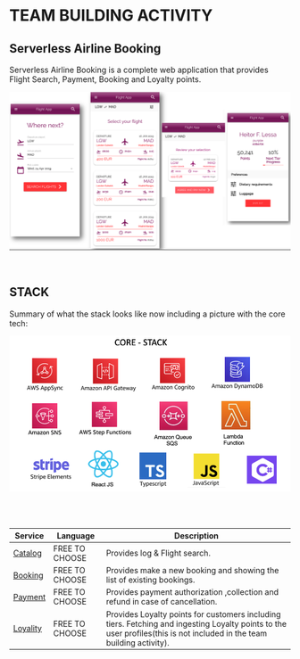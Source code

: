 # TEAM BUILDING ACTIVITY


## **Serverless Airline Booking**

Serverless Airline Booking is a complete web application that provides Flight Search, Payment, Booking and Loyalty points.



![Serverless Airline Booking sample](./media/views/../../Media/prototype-whole-app.png)


<br>

## **STACK**

Summary of what the stack looks like now including a picture with the core tech:


![core stack](./media/views/../../Media/core-stack.png)


<br><br>


Service | Language | Description
------------------------------------------------- | ------------------------------------------------- | ---------------------------------------------------------------------------------
[Catalog](./catalog.md) | FREE TO CHOOSE | Provides log & Flight search. 
[Booking](./booking.md) | FREE TO CHOOSE | Provides make a new booking and showing the list of existing bookings. 
[Payment](./payment.md) | FREE TO CHOOSE | Provides payment authorization ,collection  and refund in case of cancellation.  
[Loyality](./loyality.md) | FREE TO CHOOSE | Provides Loyalty points for customers including tiers. Fetching and ingesting Loyalty points to the user profiles(this is not included in the team building activity).
